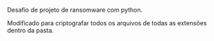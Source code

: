 Desafio de projeto de ransomware com python.

Modificado para criptografar todos os arquivos de todas as extensões dentro da pasta.
